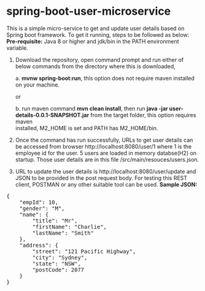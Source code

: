 # spring-boot-user-microservice
This is a simple micro-service to get and update user details based on Spring boot framework.
To get it running, steps to be followed as below: **Pre-requisite:** Java 8 or higher and jdk/bin in the PATH environment variable.
1)	Download the repository, open command prompt and run either of below commands from the directory where this is downloaded,

    a.	**mvnw spring-boot:run**, this option does not require maven installed on your machine.
    
    or
    
    b.	run maven command **mvn clean install**, then run **java -jar user-details-0.0.1-SNAPSHOT.jar** from the target folder, this option requires maven      
        installed, M2_HOME is set and PATH has M2_HOME/bin.
        
2)	Once the command has run successfully, URLs to get user details can be accessed from browser http://localhost:8080/user/1 where 1 is the employee id for the user. 5 users are loaded in memory databse(H2) on startup. Those user details are in this file /src/main/resouces/users.json.

3)	URL to update the user details is http://localhost:8080/user/update and JSON to be provided in the post request body. For testing this REST client, POSTMAN or any other suitable tool can be used. 
**Sample JSON:**


<pre>
{
    "empId": 10,
    "gender": "M",
    "name": {
        "title": "Mr",
        "firstName": "Charlie",
        "lastName": "Smith"
    },
    "address": {
        "street": "121 Pacific Highway",
        "city": "Sydney",
        "state": "NSW",
        "postCode": 2077
    }
}
</pre>
